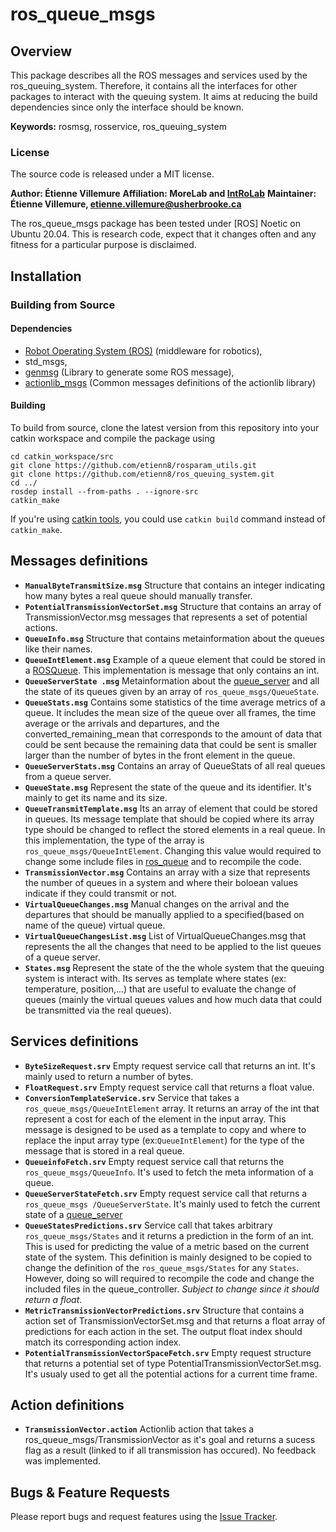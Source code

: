 # ros_queue_msgs

## Overview

This package describes all the ROS messages and services used by the ros_queuing_system. Therefore, it contains all the interfaces for other packages to interact with the queuing system. It aims at reducing the build dependencies since only the interface should be known.

**Keywords:** rosmsg, rosservice, ros_queuing_system

### License

The source code is released under a MIT license.

**Author: Étienne Villemure**
**Affiliation: MoreLab and [IntRoLab](https://introlab.3it.usherbrooke.ca/mediawiki-introlab/index.php/Main_Page)**
**Maintainer: Étienne Villemure, etienne.villemure@usherbrooke.ca**

The ros_queue_msgs package has been tested under [ROS] Noetic on Ubuntu 20.04.
This is research code, expect that it changes often and any fitness for a particular purpose is disclaimed.

## Installation

### Building from Source

#### Dependencies

- [Robot Operating System (ROS)](http://wiki.ros.org) (middleware for robotics),
- std_msgs,
- [genmsg](http://wiki.ros.org/genmsg) (Library to generate some ROS message),
- [actionlib_msgs](http://wiki.ros.org/actionlib_msgs) (Common messages definitions of the actionlib library)

#### Building

To build from source, clone the latest version from this repository into your catkin workspace and compile the package using

	cd catkin_workspace/src
	git clone https://github.com/etienn8/rosparam_utils.git
	git clone https://github.com/etienn8/ros_queuing_system.git
	cd ../
	rosdep install --from-paths . --ignore-src
	catkin_make

If you're using [catkin tools](https://catkin-tools.readthedocs.io/en/latest/installing.html), you could use `catkin build` command instead of `catkin_make`.

## Messages definitions
* **`ManualByteTransmitSize.msg`**
	Structure that contains an integer indicating how many bytes a real queue should manually transfer.
* **`PotentialTransmissionVectorSet.msg`**
	Structure that contains an array of TransmissionVector.msg messages that represents a set of potential actions.
* **`QueueInfo.msg`**
	Structure  that contains metainformation about the queues like their names.
* **`QueueIntElement.msg`**
	Example of a queue element that could be stored in a [ROSQueue](https://github.com/etienn8/ros_queuing_system/tree/main/ros_queue). This implementation is message that only contains an int.
* **`QueueServerState .msg`**
	Metainformation about the [queue_server](https://github.com/etienn8/ros_queuing_system/tree/main/queue_server) and all the state of its queues given by an array of `ros_queue_msgs/QueueState`. 
* **`QueueStats.msg`**
	Contains some statistics of the time average metrics of a queue. It includes the mean size of the queue over all frames, the time average or the arrivals and departures, and the converted_remaining_mean that corresponds to the amount of data that could be sent because the remaining data that could be sent is smaller larger than the number of bytes in the front element in the queue.
* **`QueueServerStats.msg`**
	Contains an array of QueueStats of all real queues from a queue server.
* **`QueueState.msg`**
	Represent the state of the queue and its identifier. It's mainly to get its name and its size.
* **`QueueTransmitTemplate.msg`**
	Its an array of element that could be stored in queues. Its message template that should be copied where its array type should be changed to reflect the stored elements in a real queue. In this implementation, the type of the array is  `ros_queue_msgs/QueueIntElement`. Changing this value would required to change some include files in [ros_queue](https://github.com/etienn8/ros_queuing_system/tree/main/ros_queue) and to recompile the code.
* **`TransmissionVector.msg`**
	Contains an array with a size that represents the number of queues in a system and where their boloean values indicate if they could transmit or not.
* **`VirtualQueueChanges.msg`**
	Manual changes on the arrival and the departures that should be manually applied to a specified(based on name of the queue) virtual queue.
* **`VirtualQueueChangesList.msg`**
	List of VirtualQueueChanges.msg that represents the all the changes that need to be applied to the list queues of a queue server.
* **`States.msg`**
	Represent the state of the the whole system that the queuing system is interact with. Its serves as template where states (ex: temperature, position,...) that are useful to evaluate the change of queues (mainly the virtual queues values and how much data that could be transmitted via the real queues). 
	
## Services definitions

* **`ByteSizeRequest.srv`**
	Empty request service call that returns an int. It's mainly used to return a number of bytes. 
* **`FloatRequest.srv`**
	Empty request service call that returns a float value. 
* **`ConversionTemplateService.srv`**
	Service that takes a `ros_queue_msgs/QueueIntElement` array. It returns an array of the int that represent a cost for each of the element in the input array. This message is designed to be used as a template to copy and where to replace the input array type (ex:`QueueIntElement`) for the type of the message that is stored in a real queue.
* **`QueueinfoFetch.srv`**
	Empty request service call that returns the `ros_queue_msgs/QueueInfo`. It's used to fetch the meta information of a queue. 
* **`QueueServerStateFetch.srv`**
	Empty request service call that returns a `ros_queue_msgs /QueueServerState`. It's mainly used to fetch the current state of a [queue_server](https://github.com/etienn8/ros_queuing_system/tree/main/ros_queue)
* **`QueueStatesPredictions.srv`**
	Service call that takes arbitrary `ros_queue_msgs/States` and it returns a prediction in the form of an int. This is used for predicting the value of a metric based on the current state of the system. This definition is mainly designed to be copied to change the definition of the `ros_queue_msgs/States` for any `States`. However, doing so will required to recompile the code and change the included files in the queue_controller. *Subject to change since it should return a float*. 
* **`MetricTransmissionVectorPredictions.srv`**
	Structure that contains a action set of TransmissionVectorSet.msg and that returns a float array of predictions for each action in the set. The output float index should match its corresponding action index.
* **`PotentialTransmissionVectorSpaceFetch.srv`**
	Empty request structure that returns a potential set of type PotentialTransmissionVectorSet.msg. It's usualy used to get all the potential actions for a current time frame.
	
## Action definitions
* **`TransmissionVector.action`**
	Actionlib action that takes a ros_queue_msgs/TransmissionVector as it's goal and returns a sucess flag as a result (linked to if all transmission has occured). No feedback was implemented.


## Bugs & Feature Requests

Please report bugs and request features using the [Issue Tracker](https://github.com/etienn8/ros_queuing_system/issues).
